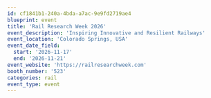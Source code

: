 ```yaml
---
id: cf1841b1-240a-4bda-a7ac-9e9fd2719ae4
blueprint: event
title: 'Rail Research Week 2026'
event_description: 'Inspiring Innovative and Resilient Railways'
event_location: 'Colorado Springs, USA'
event_date_field:
  start: '2026-11-17'
  end: '2026-11-21'
event_website: 'https://railresearchweek.com'
booth_number: '523'
categories: rail
event_type: event
---
```

